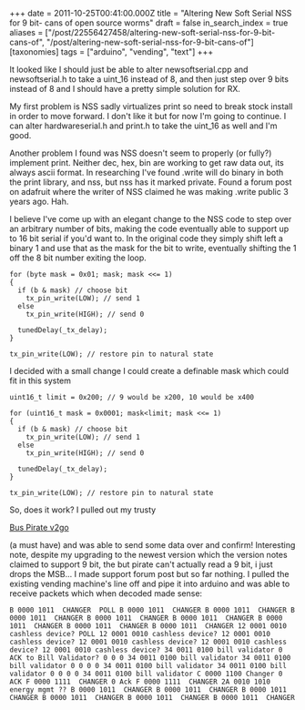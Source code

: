 +++
date = 2011-10-25T00:41:00.000Z
title = "Altering New Soft Serial NSS for 9 bit- cans of open source worms"
draft = false
in_search_index = true
aliases = ["/post/22556427458/altering-new-soft-serial-nss-for-9-bit-cans-of", "/post/altering-new-soft-serial-nss-for-9-bit-cans-of"]
[taxonomies]
tags = ["arduino", "vending", "text"]
+++

It looked like I should just be able to alter newsoftserial.cpp and newsoftserial.h  to take a uint_16 instead of 8, and then just step over 9 bits instead of 8 and I should have a pretty simple solution for RX.

<!-- more -->

My first problem is NSS sadly virtualizes print so need to break stock install in order to move forward. I don't like it but for now I'm going to continue. I can alter hardwareserial.h and print.h to take the uint_16 as well and I'm good.

Another problem I found was NSS doesn't seem to properly (or fully?) implement print.  Neither dec, hex, bin are working to get raw data out, its always ascii format.  In researching I've found .write will do binary in both the print library, and nss, but nss has it marked private.  Found a forum post on adafruit where the writer of NSS claimed he was making .write public 3 years ago. Hah.

I believe I've come up with an elegant change to the NSS code to step over an arbitrary number of bits, making the code eventually able to support up to 16 bit serial if you'd want to. In the original code they simply shift left a binary 1 and use that as the mask for the bit to write, eventually shifting the 1 off the 8 bit number exiting the loop.
```
for (byte mask = 0x01; mask; mask <<= 1)
{
  if (b & mask) // choose bit
    tx_pin_write(LOW); // send 1
  else
    tx_pin_write(HIGH); // send 0

  tunedDelay(_tx_delay);
}

tx_pin_write(LOW); // restore pin to natural state
```

I decided with a small change I could create a definable mask which could fit in this system
```
uint16_t limit = 0x200; // 9 would be x200, 10 would be x400

for (uint16_t mask = 0x0001; mask<limit; mask <<= 1)
{
  if (b & mask) // choose bit
    tx_pin_write(LOW); // send 1
  else
    tx_pin_write(HIGH); // send 0

  tunedDelay(_tx_delay);
}

tx_pin_write(LOW); // restore pin to natural state
```
So, does it work?  I pulled out my trusty

[Bus Pirate v2go](http://dangerousprototypes.com/bus-pirate-manual/)

(a must have) and was able to send some data over and confirm! Interesting note, despite my upgrading to the newest version which the version notes claimed to support 9 bit, the but pirate can't actually read a 9 bit, i just drops the MSB...  I made support forum post but so far nothing. I pulled the existing vending machine's line off and pipe it into arduino and was able to receive packets which when decoded made sense:
```
B 0000 1011  CHANGER  POLL B 0000 1011  CHANGER B 0000 1011  CHANGER B 0000 1011  CHANGER B 0000 1011  CHANGER B 0000 1011  CHANGER B 0000 1011  CHANGER B 0000 1011  CHANGER B 0000 1011  CHANGER 12 0001 0010 cashless device? POLL 12 0001 0010 cashless device? 12 0001 0010 cashless device? 12 0001 0010 cashless device? 12 0001 0010 cashless device? 12 0001 0010 cashless device? 34 0011 0100 bill validator 0 ACK to Bill Validator? 0 0 0 34 0011 0100 bill validator 34 0011 0100 bill validator 0 0 0 0 34 0011 0100 bill validator 34 0011 0100 bill validator 0 0 0 0 34 0011 0100 bill validator C 0000 1100 Changer 0 ACK F 0000 1111  CHANGER 0 Ack F 0000 1111  CHANGER 2A 0010 1010 energy mgmt ?? B 0000 1011  CHANGER B 0000 1011  CHANGER B 0000 1011  CHANGER B 0000 1011  CHANGER B 0000 1011  CHANGER B 0000 1011  CHANGER
```